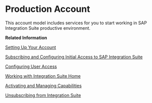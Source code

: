 <!-- loio24ef51144181466ba76ca58836ef2283 -->

# Production Account

This account model includes services for you to start working in SAP Integration Suite productive environment.

**Related Information**  


[Setting Up Your Account](setting-up-your-account-079c68f.md "Create a subaccount in your assigned global account using the SAP BTP cockpit.")

[Subscribing and Configuring Initial Access to SAP Integration Suite](subscribing-and-configuring-initial-access-to-sap-integration-suite-8a3c8b7.md "Subscribe to the SAP Integration Suitein SAP BTP cockpit and assign the Integration_Provisioner role to gain access.")

[Configuring User Access](../configuring-user-access-2c6214a.md "Assign the required roles to users for accessing the individual capabilities.")

[Working with Integration Suite Home](../20-Working_with_SAP_Integration_Suite_Home/working-with-integration-suite-home-a53dce3.md "Access the various features and resources available on the Integration Suite home page.")

[Activating and Managing Capabilities](../activating-and-managing-capabilities-2ffb343.md "Activate capabilities for the SAP Integration Suite.")

[Unsubscribing from Integration Suite](unsubscribing-from-integration-suite-74947c8.md "Unsubscribe from the Integration Suite service.")

